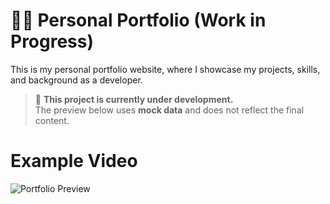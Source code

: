 # 🧑‍💻 Personal Portfolio (Work in Progress)

This is my personal portfolio website, where I showcase my projects, skills, and background as a developer.

> 🚧 **This project is currently under development.**  
> The preview below uses **mock data** and does not reflect the final content.

# Example Video

![Portfolio Preview](./assets/portfolio.gif)
